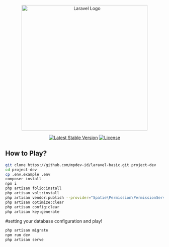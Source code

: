 <p align="center"><a href="https://laravel.com" target="_blank"><img src="https://raw.githubusercontent.com/laravel/art/master/logo-lockup/5%20SVG/2%20CMYK/1%20Full%20Color/laravel-logolockup-cmyk-red.svg" width="400" alt="Laravel Logo"></a></p>

<p align="center">
<a href="https://packagist.org/packages/laravel/framework"><img src="https://img.shields.io/packagist/v/laravel/framework" alt="Latest Stable Version"></a>
<a href="https://packagist.org/packages/laravel/framework"><img src="https://img.shields.io/packagist/l/laravel/framework" alt="License"></a>
</p>

## How to Play?
```bash
git clone https://github.com/mpdev-id/laravel-basic.git project-dev
cd project-dev
cp .env.example .env
composer install
npm i
php artisan folio:install
php artisan volt:install
php artisan vendor:publish --provider="Spatie\Permission\PermissionServiceProvider"
php artisan optimize:clear
php artisan config:clear
php artisan key:generate
```
#setting your database configuration and play!
```bash
php artisan migrate
npm run dev
php artisan serve
```
